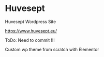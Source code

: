 # Huvesept
Huvesept Wordpress Site

https://www.huvesept.eu/

ToDo: Need to commit !!!

Custom wp theme from scratch with Elementor
